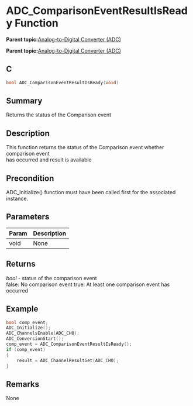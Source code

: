 # ADC\_ComparisonEventResultIsReady Function

**Parent topic:**[Analog-to-Digital Converter \(ADC\)](GUID-056D5DD2-57C5-445D-95F9-F4FCAA2DFDE1.md)

**Parent topic:**[Analog-to-Digital Converter \(ADC\)](GUID-92E9F62C-DBB2-4C9A-B8AD-EDEE1E2F2BDF.md)

## C

```c
bool ADC_ComparisonEventResultIsReady(void)
```

## Summary

Returns the status of the Comparison event

## Description

This function returns the status of the Comparison event whether comparison event<br />has occurred and result is available

## Precondition

ADC\_Initialize\(\) function must have been called first for the associated instance.

## Parameters

|Param|Description|
|-----|-----------|
|void|None|

## Returns

*bool* - status of the comparison event<br />false: No comparison event true: At least one comparison event has occurred

## Example

```c
bool comp_event;
ADC_Initialize();
ADC_ChannelsEnable(ADC_CH0);
ADC_ConversionStart();
comp_event = ADC_ComparisonEventResultIsReady();
if (comp_event)
{
    result = ADC_ChannelResultGet(ADC_CH0);
}
```

## Remarks

None

